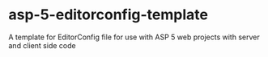 # asp-5-editorconfig-template
A template for EditorConfig file for use with ASP 5 web projects with server and client side code
